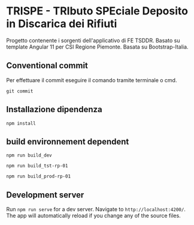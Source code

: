 # TRISPE - TRIbuto SPEciale Deposito in Discarica dei Rifiuti

Progetto contenente i sorgenti dell'applicativo di FE TSDDR.
Basato su template Angular 11 per CSI Regione Piemonte. Basata su Bootstrap-Italia.

## Conventional commit

Per effettuare il commit eseguire il comando tramite terminale o cmd.

`git commit`

## Installazione dipendenza

`npm install`

## build environnement dependent
`npm run build_dev`

`npm run build_tst-rp-01`

`npm run build_prod-rp-01`

## Development server

Run `npm run serve` for a dev server. Navigate to `http://localhost:4200/`. The
app will automatically reload if you change any of the source files.
